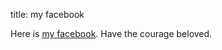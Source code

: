 title: my facebook

Here is [my facebook](https://www.facebook.com/iacchvs). Have the courage
beloved.
